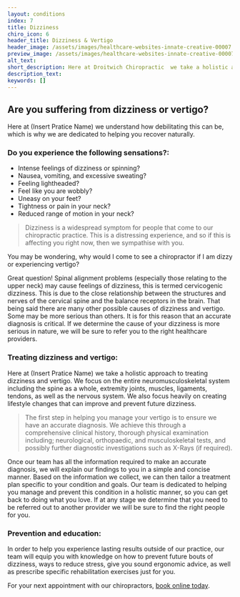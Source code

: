 ```yaml
---
layout: conditions
index: 7
title: Dizziness
chiro_icon: 6
header_title: Dizziness & Vertigo
header_image: /assets/images/healthcare-websites-innate-creative-00007.jpg
preview_image: /assets/images/healthcare-websites-innate-creative-00007.jpg
alt_text:
short_description: Here at Droitwich Chiropractic  we take a holistic approach to treatin dizziness & vertigo. We focus on the entire neuromusculoskeletal system including the spine as a whole, extremity joints, muscles, ligaments, tendons, as well as the nervous system. We also focus heavily on creating lifestyle changes that can improve and prevent future dizziness.
description_text:
keywords: []
---
```

## Are you suffering from dizziness or vertigo?
Here at (Insert Pratice Name) we understand how debilitating this can be, which is why we are dedicated to helping you recover naturally.

### Do you experience the following sensations?:
- Intense feelings of dizziness or spinning?
- Nausea, vomiting, and excessive sweating?
- Feeling lightheaded?
- Feel like you are wobbly?
- Uneasy on your feet?
- Tightness or pain in your neck?
- Reduced range of motion in your neck?

>Dizziness is a widespread symptom for people that come to our chiropractic practice. This is a distressing experience, and so if this is affecting you right now, then we sympathise with you.

You may be wondering, why would I come to see a chiropractor if I am dizzy or experiencing vertigo?

Great question! Spinal alignment problems (especially those relating to the upper neck) may cause feelings of dizziness, this is termed cervicogenic dizziness. This is due to the close relationship between the structures and nerves of the cervical spine and the balance receptors in the brain. That being said there are many other possible causes of dizziness and vertigo. Some may be more serious than others. It is for this reason that an accurate diagnosis is critical. If we determine the cause of your dizziness is more serious in nature, we will be sure to refer you to the right healthcare providers.

### Treating dizziness and vertigo:
Here at (Insert Pratice Name) we take a holistic approach to treating dizziness and vertigo. We focus on the entire neuromusculoskeletal system including the spine as a whole, extremity joints, muscles, ligaments, tendons, as well as the nervous system. We also focus heavily on creating lifestyle changes that can improve and prevent future dizziness.

>The first step in helping you manage your vertigo is to ensure we have an accurate diagnosis. We achieve this through a comprehensive clinical history, thorough physical examination including; neurological, orthopaedic, and musculoskeletal tests, and possibly further diagnostic investigations such as X-Rays (if required).

Once our team has all the information required to make an accurate diagnosis, we will explain our findings to you in a simple and concise manner. Based on the information we collect, we can then tailor a treatment plan specific to your condition and goals. Our team is dedicated to helping you manage and prevent this condition in a holistic manner, so you can get back to doing what you love. If at any stage we determine that you need to be referred out to another provider we will be sure to find the right people for you.

### Prevention and education:
In order to help you experience lasting results outside of our practice, our team will equip you with knowledge on how to prevent future bouts of dizziness, ways to reduce stress, give you sound ergonomic advice, as well as prescribe specific rehabilitation exercises just for you.

For your next appointment with our chiropractors, [book online today](/book-online).